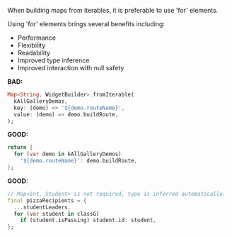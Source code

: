 When building maps from iterables, it is preferable to use 'for' elements.

Using 'for' elements brings several benefits including:

- Performance
- Flexibility
- Readability
- Improved type inference
- Improved interaction with null safety


**BAD:**
```dart
Map<String, WidgetBuilder>.fromIterable(
  kAllGalleryDemos,
  key: (demo) => '${demo.routeName}',
  value: (demo) => demo.buildRoute,
);

```

**GOOD:**
```dart
return {
  for (var demo in kAllGalleryDemos)
    '${demo.routeName}': demo.buildRoute,
};
```

**GOOD:**
```dart
// Map<int, Student> is not required, type is inferred automatically.
final pizzaRecipients = {
  ...studentLeaders,
  for (var student in classG)
    if (student.isPassing) student.id: student,
};
```
